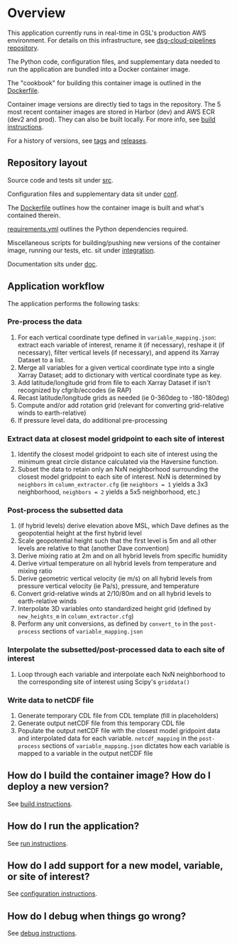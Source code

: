 

# Overview

This application currently runs in real-time in GSL's production AWS environment. For details on this
infrastructure, see
[dsg-cloud-pipelines repository](https://github.com/NOAA-GSL/dsg-cloud-pipelines/tree/main/column_extraction_workflow).

The Python code, configuration files, and supplementary data needed to run the application
are bundled into a Docker container image.

The "cookbook" for building this container
image is outlined in the [Dockerfile](../Dockerfile).

Container image versions are directly tied to tags in the repository. The 5 most recent container
images are stored in Harbor (dev) and AWS ECR (dev2 and prod). They can also be built locally. For
more info, see [build instructions](build_and_deploy.md).

For a history of versions, see
[tags](https://github.com/NOAA-GSL/column-extractor/tags) and
[releases](https://github.com/NOAA-GSL/column-extractor/releases).

## Repository layout

Source code and tests sit under [src](../src).

Configuration files and supplementary data sit under [conf](../conf).

The [Dockerfile](../Dockerfile) outlines how the container image is built and what's contained therein.

[requirements.yml](../requirements.yml) outlines the Python dependencies required.

Miscellaneous scripts for building/pushing new versions of the container image, running our tests,
etc. sit under [integration](../integration).

Documentation sits under [doc](../doc).

## Application workflow

The application performs the following tasks:

### Pre-process the data

1. For each vertical coordinate type defined in `variable_mapping.json`:
   extract each variable of interest, rename it (if necessary), reshape
   it (if necessary), filter vertical levels (if necessary), and append
   its Xarray Dataset to a list.
2. Merge all variables for a given vertical coordinate type into a single
   Xarray Dataset; add to dictionary with vertical coordinate type as key.
3. Add latitude/longitude grid from file to each Xarray Dataset if isn't
   recognized by cfgrib/eccodes (ie RAP)
4. Recast latitude/longitude grids as needed (ie 0-360deg to -180-180deg)
5. Compute and/or add rotation grid (relevant for converting grid-relative
   winds to earth-relative)
6. If pressure level data, do additional pre-processing

### Extract data at closest model gridpoint to each site of interest

1. Identify the closest model gridpoint to each site of interest using
   the minimum great circle distance calculated via the Haversine function.
2. Subset the data to retain only an NxN neighborhood surrounding the
   closest model gridpoint to each site of interest. NxN is determined
   by `neighbors` in `column_extractor.cfg` (ie `neighbors = 1` yields
   a 3x3 neighborhood, `neighbors = 2` yields a 5x5 neighborhood, etc.)

### Post-process the subsetted data

1. (if hybrid levels) derive elevation above MSL, which Dave defines as
   the geopotential height at the first hybrid level
2. Scale geopotential height such that the first level is 5m and all other
   levels are relative to that (another Dave convention)
3. Derive mixing ratio at 2m and on all hybrid levels from specific
   humidity
4. Derive virtual temperature on all hybrid levels from temperature and
   mixing ratio
5. Derive geometric vertical velocity (ie m/s) on all hybrid levels
   from pressure vertical velocity (ie Pa/s), pressure, and temperature
6. Convert grid-relative winds at 2/10/80m and on all hybrid levels to
   earth-relative winds
7. Interpolate 3D variables onto standardized height grid (defined by
   `new_heights_m` in `column_extractor.cfg`)
8. Perform any unit conversions, as defined by `convert_to` in
   the `post-process` sections of `variable_mapping.json`

### Interpolate the subsetted/post-processed data to each site of interest

1. Loop through each variable and interpolate each NxN neighborhood to the
   corresponding site of interest using Scipy's `griddata()`

### Write data to netCDF file

1. Generate temporary CDL file from CDL template (fill in placeholders)
2. Generate output netCDF file from this temporary CDL file
3. Populate the output netCDF file with the closest model gridpoint data
   and interpolated data for each variable. `netcdf_mapping` in the
   `post-process` sections of `variable_mapping.json` dictates how each
   variable is mapped to a variable in the output netCDF file

## How do I build the container image? How do I deploy a new version?

See [build instructions](build_and_deploy.md).

## How do I run the application?

See [run instructions](run.md).

## How do I add support for a new model, variable, or site of interest?

See [configuration instructions](configure/README.md).

## How do I debug when things go wrong?

See [debug instructions](debug.md).
